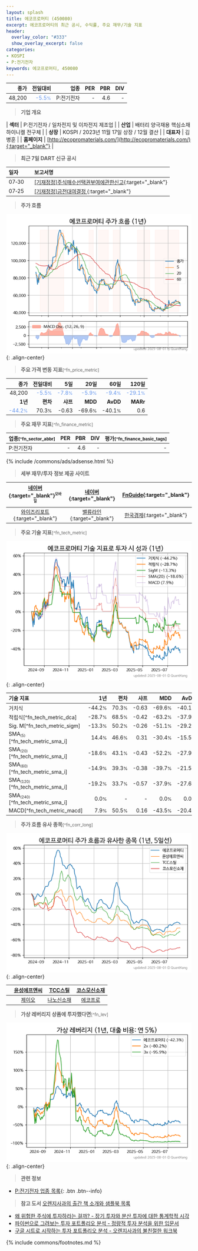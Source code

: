 ```yaml
---
layout: splash
title: 에코프로머티 (450080)
excerpt: 에코프로머티의 최근 공시, 수익률, 주요 재무/기술 지표
header:
  overlay_color: "#333"
  show_overlay_excerpt: false
categories:
- KOSPI
- P:전기전자
keywords: 에코프로머티, 450080
---
```


| **종가** | **전일대비** | **업종** | **PER** | **PBR** | **DIV** |
| -------: | -----------: | -------: | ------: | ------: | ------: |
| 48,200 | <span style="color: cornflowerblue">-5.5<small>%</small></span> | P:전기전자 | - | 4.6 | - |

<!-- more -->


> **기업 개요**<a id="company"></a>

| <span style="white-space:nowrap;">**섹터**</span> | P:전기전자 / 일차전지 및 이차전지 제조업 |
| <span style="white-space:nowrap;">**산업**</span> | 배터리 양극재용 핵심소재 하이니켈 전구체 |
| <span style="white-space:nowrap;">**상장**</span> | KOSPI / 2023년 11월 17일 상장 / 12월 결산 |
| <span style="white-space:nowrap;">**대표자**</span> | 김병훈 |
| <span style="white-space:nowrap;">**홈페이지**</span> | [http://ecopromaterials.com/](http://ecopromaterials.com/){:target="_blank"} |


> **최근 7일 DART 신규 공시**<a id="dart"></a>

| **일자** |      | **보고서명** |
| :------- | :--- | :----------- |
| 07&#x2011;30 | | [[기재정정]주식매수선택권부여에관한신고](https://dart.fss.or.kr/dsaf001/main.do?rcpNo=20250730000394){:target="_blank"} |
| 07&#x2011;25 | | [[기재정정]금전대여결정              ](https://dart.fss.or.kr/dsaf001/main.do?rcpNo=20250725800676){:target="_blank"} |


> **주가 흐름**<a id="price"></a>

![450080](/stock/images/450080.png){: .align-center}


> **주요 가격 변동 지표**<small>[^fn_price_metric]</small>

| **종가** | **전일대비** | **5일** | **20일** | **60일** | **120일** |
| -------: | -----------: | ------: | -------: | -------: | --------: |
| 48,200 | <span style="color: cornflowerblue">-5.5<small>%</small></span> | <span style="color: cornflowerblue">-7.8<small>%</small></span> | <span style="color: cornflowerblue">-5.9<small>%</small></span> | <span style="color: cornflowerblue">-9.4<small>%</small></span> | <span style="color: cornflowerblue">-29.1<small>%</small></span> |
| **1년** | **편차** | **샤프** | **MDD** | **AvDD** | **MARr** |
| <span style="color: cornflowerblue">-44.2<small>%</small></span> | 70.3<small>%</small> | -0.63 | -69.6<small>%</small> | -40.1<small>%</small> | 0.6 |


> **주요 재무 지표**<small>[^fn_finance_metric]</small>

| **업종**<small>[^fn_sector_abbr]</small> | **PER** | **PBR** | **DIV** | **평가**<small>[^fn_finance_basic_tags]</small> |
| :--------------------------------------- | ------: | ------: | ------: | ----------------------------------------------: |
| P:전기전자 | - | 4.6 | - | - |



{% include /commons/ads/adsense.html %}

> **세부 재무/투자 정보 제공 사이트**

| [네이버](https://m.stock.naver.com/domestic/stock/450080/finance/summary){:target="_blank"}<sup><small>모바일</small></sup> | [네이버](https://finance.naver.com/item/coinfo.naver?code=450080){:target="_blank"} | [FnGuide](https://comp.fnguide.com/SVO2/ASP/SVD_Invest.asp?gicode=A450080&MenuYn=Y){:target="_blank"} |
| :---: | :---: | :---: |
| [와이즈리포트](https://comp.wisereport.co.kr/company/c1040001.aspx?cmp_cd=450080){:target="_blank"} | [밸류라인](https://www.valueline.co.kr/finance/summary/450080){:target="_blank"} | [한국경제](https://markets.hankyung.com/stock/450080/financial-summary){:target="_blank"} |


> **주요 기술 지표**<small>[^fn_tech_metric]</small>


![450080](/stock/images/450080_tech.png){: .align-center}

| **기술 지표** | **1년** | **편차** | **샤프** | **MDD** | **AvDD** |
| :------------ | ------: | -----------: | -------: | ------: | -------: |
| 거치식 | -44.2<small>%</small> | 70.3<small>%</small> | -0.63 | -69.6<small>%</small> | -40.1<small>%</small> |
| 적립식[^fn_tech_metric_dca] | -28.7<small>%</small> | 68.5<small>%</small> | -0.42 | -63.2<small>%</small> | -37.9<small>%</small> |
| Sig. M[^fn_tech_metric_sigm] | -13.3<small>%</small> | 50.2<small>%</small> | -0.26 | -51.1<small>%</small> | -29.2<small>%</small> |
| SMA<small><sub>(5)</sub></small>[^fn_tech_metric_sma_i] | 14.4<small>%</small> | 46.6<small>%</small> | 0.31 | -30.4<small>%</small> | -15.5<small>%</small> |
| SMA<small><sub>(20)</sub></small>[^fn_tech_metric_sma_i] | -18.6<small>%</small> | 43.1<small>%</small> | -0.43 | -52.2<small>%</small> | -27.9<small>%</small> |
| SMA<small><sub>(60)</sub></small>[^fn_tech_metric_sma_i] | -14.9<small>%</small> | 39.3<small>%</small> | -0.38 | -39.7<small>%</small> | -21.5<small>%</small> |
| SMA<small><sub>(120)</sub></small>[^fn_tech_metric_sma_i] | -19.2<small>%</small> | 33.7<small>%</small> | -0.57 | -37.9<small>%</small> | -27.6<small>%</small> |
| SMA<small><sub>(240)</sub></small>[^fn_tech_metric_sma_i] | 0.0<small>%</small> | - | - | 0.0<small>%</small> | 0.0<small>%</small> |
| MACD[^fn_tech_metric_macd] | 7.9<small>%</small> | 50.5<small>%</small> | 0.16 | -43.5<small>%</small> | -20.4<small>%</small> |


> **주가 흐름 유사 종목**<a id="corr"></a><small>[^fn_corr_long]</small>

![450080](/stock/images/450080_corr.png){: .align-center}

|       | [윤성에프앤씨](/372170/) | [TCC스틸](/002710/) | [코스모신소재](/005070/) |
| :---: | :------------------------------------: | :------------------------------------: | :------------------------------------: |
|       | [제이오](/418550/) | [나노신소재](/121600/) | [에코프로](/086520/) |


> **가상 레버리지 상품에 투자했다면**<a id="2x"></a><small>[^fn_lev]</small>

![450080](/stock/images/450080_2x.png){: .align-center}


> **관련 정보**

- [P:전기전자 업종 목록](/stats/sector/kospi_업종_전기전자_종목/){: .btn .btn--info}

> **참고 도서** [오렌지사과의 출간 책 소개와 샘플북 목록](https://kongdori.tistory.com/691)

- [왜 위험한 주식에 투자하라는 걸까? - 장기 투자와 분산 투자에 대한 통계학적 시각](https://kongdori.tistory.com/421)
- [파이썬으로 그려보는 투자 포트폴리오 분석  - 정량적 투자 분석을 위한 입문서](https://kongdori.tistory.com/643)
- [구글 시트로 시작하는 투자 포트폴리오 분석 - 오렌지사과의 불친절한 워크북](https://kongdori.tistory.com/449)


{% include commons/footnotes.md %}